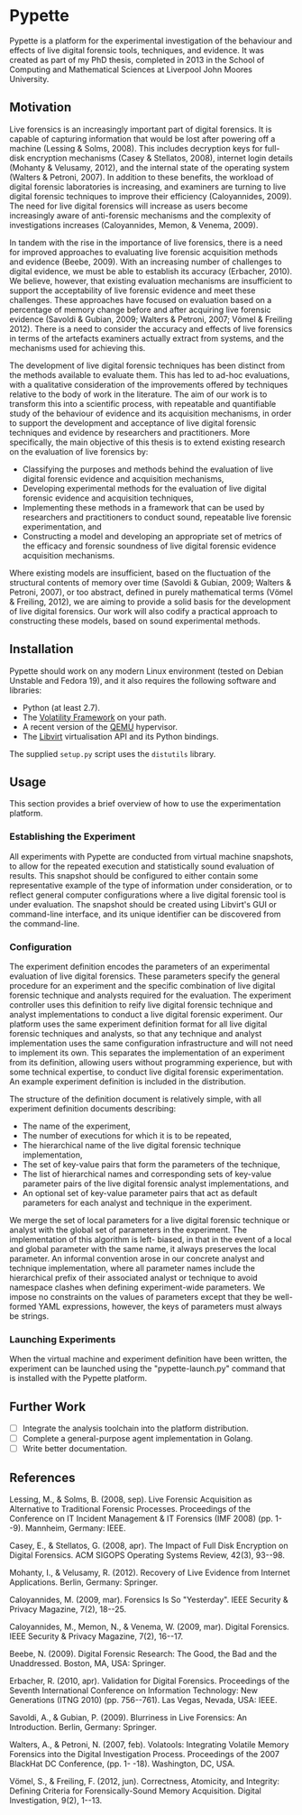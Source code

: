 # Pypette

Pypette is a platform for the experimental investigation of the
behaviour and effects of live digital forensic tools, techniques, and
evidence.  It was created as part of my PhD thesis, completed in 2013
in the School of Computing and Mathematical Sciences at Liverpool John
Moores University.

## Motivation

Live forensics is an increasingly important part of digital
forensics. It is capable of capturing information that would be lost
after powering off a machine (Lessing & Solms, 2008). This includes
decryption keys for full-disk encryption mechanisms (Casey &
Stellatos, 2008), internet login details (Mohanty & Velusamy, 2012),
and the internal state of the operating system (Walters & Petroni,
2007). In addition to these benefits, the workload of digital forensic
laboratories is increasing, and examiners are turning to live digital
forensic techniques to improve their efficiency (Caloyannides,
2009). The need for live digital forensics will increase as users
become increasingly aware of anti-forensic mechanisms and the
complexity of investigations increases (Caloyannides, Memon, & Venema,
2009).

In tandem with the rise in the importance of live forensics, there is
a need for improved approaches to evaluating live forensic acquisition
methods and evidence (Beebe, 2009). With an increasing number of
challenges to digital evidence, we must be able to establish its
accuracy (Erbacher, 2010). We believe, however, that existing
evaluation mechanisms are insufficient to support the acceptability of
live forensic evidence and meet these challenges. These approaches
have focused on evaluation based on a percentage of memory change
before and after acquiring live forensic evidence (Savoldi & Gubian,
2009; Walters & Petroni, 2007; Vӧmel & Freiling 2012). There is a need
to consider the accuracy and effects of live forensics in terms of the
artefacts examiners actually extract from systems, and the mechanisms
used for achieving this.

The development of live digital forensic techniques has been distinct
from the methods available to evaluate them. This has led to ad-hoc
evaluations, with a qualitative consideration of the improvements
offered by techniques relative to the body of work in the
literature. The aim of our work is to transform this into a scientific
process, with repeatable and quantifiable study of the behaviour of
evidence and its acquisition mechanisms, in order to support the
development and acceptance of live digital forensic techniques and
evidence by researchers and practitioners. More specifically, the main
objective of this thesis is to extend existing research on the
evaluation of live forensics by:

* Classifying the purposes and methods behind the evaluation of live
  digital forensic evidence and acquisition mechanisms,
* Developing experimental methods for the evaluation of live digital
  forensic evidence and acquisition techniques,
* Implementing these methods in a framework that can be used by
  researchers and practitioners to conduct sound, repeatable live
  forensic experimentation, and
* Constructing a model and developing an appropriate set of metrics of
  the efficacy and forensic soundness of live digital forensic
  evidence acquisition mechanisms.

Where existing models are insufficient, based on the fluctuation of
the structural contents of memory over time (Savoldi & Gubian, 2009;
Walters & Petroni, 2007), or too abstract, defined in purely
mathematical terms (Vӧmel & Freiling, 2012), we are aiming to provide
a solid basis for the development of live digital forensics. Our work
will also codify a practical approach to constructing these models,
based on sound experimental methods.

## Installation

Pypette should work on any modern Linux environment (tested on Debian
Unstable and Fedora 19), and it also requires the following software
and libraries:

* Python (at least 2.7).
* The [Volatility Framework](http://www.volatilityfoundation.org) on
  your path.
* A recent version of the [QEMU](http://wiki.qemu.org/Main_Page)
  hypervisor.
* The [Libvirt](http://libvirt.org) virtualisation API and its Python
  bindings.

The supplied `setup.py` script uses the `distutils` library.

## Usage

This section provides a brief overview of how to use the
experimentation platform.

### Establishing the Experiment

All experiments with Pypette are conducted from virtual machine
snapshots, to allow for the repeated execution and statistically sound
evaluation of results. This snapshot should be configured to either
contain some representative example of the type of information under
consideration, or to reflect general computer configurations where a
live digital forensic tool is under evaluation.  The snapshot should
be created using Libvirt's GUI or command-line interface, and its
unique identifier can be discovered from the command-line.

### Configuration

The experiment definition encodes the parameters of an experimental
evaluation of live digital forensics. These parameters specify the
general procedure for an experiment and the specific combination of
live digital forensic technique and analysts required for the
evaluation. The experiment controller uses this definition to reify
live digital forensic technique and analyst implementations to conduct
a live digital forensic experiment. Our platform uses the same
experiment definition format for all live digital forensic techniques
and analysts, so that any technique and analyst implementation uses
the same configuration infrastructure and will not need to implement
its own. This separates the implementation of an experiment from its
definition, allowing users without programming experience, but with
some technical expertise, to conduct live digital forensic
experimentation.  An example experiment definition is included in the
distribution.

The structure of the definition document is relatively simple, with
all experiment definition documents describing:

* The name of the experiment,
* The number of executions for which it is to be repeated,
* The hierarchical name of the live digital forensic technique
  implementation,
* The set of key-value pairs that form the parameters of the
  technique,
* The list of hierarchical names and corresponding sets of key-value
  parameter pairs of the live digital forensic analyst
  implementations, and
* An optional set of key-value parameter pairs that act as default
  parameters for each analyst and technique in the experiment.

We merge the set of local parameters for a live digital forensic
technique or analyst with the global set of parameters in the
experiment. The implementation of this algorithm is left- biased, in
that in the event of a local and global parameter with the same name,
it always preserves the local parameter. An informal convention arose
in our concrete analyst and technique implementation, where all
parameter names include the hierarchical prefix of their associated
analyst or technique to avoid namespace clashes when defining
experiment-wide parameters. We impose no constraints on the values of
parameters except that they be well-formed YAML expressions, however,
the keys of parameters must always be strings.

### Launching Experiments

When the virtual machine and experiment definition have been written,
the experiment can be launched using the "pypette-launch.py" command
that is installed with the Pypette platform.

## Further Work

- [ ] Integrate the analysis toolchain into the platform distribution.
- [ ] Complete a general-purpose agent implementation in Golang.
- [ ] Write better documentation.

## References

Lessing, M., & Solms, B. (2008, sep). Live Forensic Acquisition as
Alternative to Traditional Forensic Processes. Proceedings of the
Conference on IT Incident Management & IT Forensics (IMF 2008)
(pp. 1--9). Mannheim, Germany: IEEE.

Casey, E., & Stellatos, G. (2008, apr). The Impact of Full Disk
Encryption on Digital Forensics. ACM SIGOPS Operating Systems Review,
42(3), 93--98.

Mohanty, I., & Velusamy, R. (2012). Recovery of Live Evidence from
Internet Applications. Berlin, Germany: Springer.

Caloyannides, M. (2009, mar). Forensics Is So "Yesterday". IEEE
Security & Privacy Magazine, 7(2), 18--25.

Caloyannides, M., Memon, N., & Venema, W. (2009, mar). Digital
Forensics. IEEE Security & Privacy Magazine, 7(2), 16--17.

Beebe, N. (2009). Digital Forensic Research: The Good, the Bad and the
Unaddressed. Boston, MA, USA: Springer.

Erbacher, R. (2010, apr). Validation for Digital
Forensics. Proceedings of the Seventh International Conference on
Information Technology: New Generations (ITNG 2010)
(pp. 756--761). Las Vegas, Nevada, USA: IEEE.

Savoldi, A., & Gubian, P. (2009). Blurriness in Live Forensics: An
Introduction. Berlin, Germany: Springer.

Walters, A., & Petroni, N. (2007, feb). Volatools: Integrating
Volatile Memory Forensics into the Digital Investigation
Process. Proceedings of the 2007 BlackHat DC Conference, (pp. 1-
-18). Washington, DC, USA.

Vӧmel, S., & Freiling, F. (2012, jun). Correctness, Atomicity, and
Integrity: Defining Criteria for Forensically-Sound Memory
Acquisition. Digital Investigation, 9(2), 1--13.
